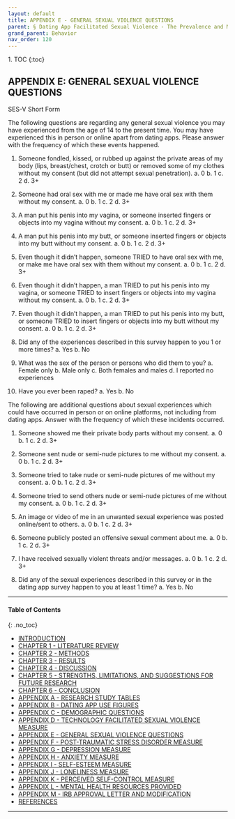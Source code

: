 ```yaml
---
layout: default
title: APPENDIX E - GENERAL SEXUAL VIOLENCE QUESTIONS        
parent: § Dating App Facilitated Sexual Violence - The Prevalence and Mental Health Effects  
grand_parent: Behavior 
nav_order: 120 
---
```

<style>
.dont-break-out {
  /* These are technically the same, but use both */
  overflow-wrap: break-word;
  word-wrap: break-word;

     -ms-word-break: break-all;
  /* This is the dangerous one in WebKit, as it breaks things wherever */
  word-break: break-all;
  /* Instead use this non-standard one: */
  word-break: break-word;
}

.youtube-container {
    position: relative;
    width: 100%;
    height: 0;
    padding-bottom: 56.25%;
}
.youtube-video {
    position: absolute;
    top: 0;
    left: 0;
    width: 100%;
    height: 100%;
}

</style>

<div class="dont-break-out" markdown="1">
1. TOC
{:toc}

## APPENDIX E: GENERAL SEXUAL VIOLENCE QUESTIONS

SES-V Short Form 

The following questions are regarding any general sexual violence you may have experienced from the age of 14 to the present time. You may have experienced this in person or online apart from dating apps. Please answer with the frequency of which these events happened.

1. Someone fondled, kissed, or rubbed up against the private areas of my body (lips, breast/chest, crotch or butt) or removed some of my clothes without my consent (but did not attempt sexual penetration).
    a. 0
    b. 1
    c. 2
    d. 3+

2. Someone had oral sex with me or made me have oral sex with them without my consent.
    a. 0
    b. 1
    c. 2
    d. 3+

3. A man put his penis into my vagina, or someone inserted fingers or objects into my vagina without my consent.
    a. 0
    b. 1
    c. 2
    d. 3+

4. A man put his penis into my butt, or someone inserted fingers or objects into my butt without my consent.
    a. 0
    b. 1
    c. 2
    d. 3+

5. Even though it didn’t happen, someone TRIED to have oral sex with me, or make me have oral sex with them without my consent.
    a. 0
    b. 1
    c. 2
    d. 3+

6. Even though it didn’t happen, a man TRIED to put his penis into my vagina, or someone TRIED to insert fingers or objects into my vagina without my consent.
    a. 0
    b. 1
    c. 2
    d. 3+

7. Even though it didn’t happen, a man TRIED to put his penis into my butt, or someone TRIED to insert fingers or objects into my butt without my consent.
    a. 0
    b. 1
    c. 2
    d. 3+

8. Did any of the experiences described in this survey happen to you 1 or more times?
    a. Yes
    b. No

9. What was the sex of the person or persons who did them to you?
    a. Female only
    b. Male only
    c. Both females and males
    d. I reported no experiences

10. Have you ever been raped?
    a. Yes
    b. No

The following are additional questions about sexual experiences which could have occurred in person or on online platforms, not including from dating apps. Answer with the frequency of which these incidents occurred.

1. Someone showed me their private body parts without my consent.
    a. 0
    b. 1
    c. 2
    d. 3+

2.  Someone sent nude or semi-nude pictures to me without my consent.
    a. 0
    b. 1
    c. 2
    d. 3+

3. Someone tried to take nude or semi-nude pictures of me without my consent.
    a. 0
    b. 1
    c. 2
    d. 3+

4. Someone tried to send others nude or semi-nude pictures of me without my consent.
    a. 0
    b. 1
    c. 2
    d. 3+

5. An image or video of me in an unwanted sexual experience was posted online/sent to others.
    a. 0
    b. 1
    c. 2
    d. 3+

6. Someone publicly posted an offensive sexual comment about me.
    a. 0
    b. 1
    c. 2
    d. 3+

7. I have received sexually violent threats and/or messages.
    a. 0
    b. 1
c. 2
d. 3+

8. Did any of the sexual experiences described in this survey or in the dating app survey happen to you at least 1 time?
    a. Yes
    b. No

***

#### Table of Contents
{: .no_toc}

<ul><li> <a href="/docs/behavior/dating-app-facilitated-sexual-violence-the-prevalence-and-mental-health-effects-1/">INTRODUCTION</a></li><li> <a href="/docs/behavior/dating-app-facilitated-sexual-violence-the-prevalence-and-mental-health-effects-2/">CHAPTER 1 - LITERATURE REVIEW</a></li><li> <a href="/docs/behavior/dating-app-facilitated-sexual-violence-the-prevalence-and-mental-health-effects-3/">CHAPTER 2 - METHODS</a></li><li> <a href="/docs/behavior/dating-app-facilitated-sexual-violence-the-prevalence-and-mental-health-effects-4/">CHAPTER 3 - RESULTS</a></li><li> <a href="/docs/behavior/dating-app-facilitated-sexual-violence-the-prevalence-and-mental-health-effects-5/">CHAPTER 4 - DISCUSSION</a></li><li> <a href="/docs/behavior/dating-app-facilitated-sexual-violence-the-prevalence-and-mental-health-effects-6/">CHAPTER 5 - STRENGTHS, LIMITATIONS, AND SUGGESTIONS FOR FUTURE RESEARCH</a></li><li> <a href="/docs/behavior/dating-app-facilitated-sexual-violence-the-prevalence-and-mental-health-effects-7/">CHAPTER 6 - CONCLUSION</a></li><li> <a href="/docs/behavior/dating-app-facilitated-sexual-violence-the-prevalence-and-mental-health-effects-8/">APPENDIX A - RESEARCH STUDY TABLES</a></li><li> <a href="/docs/behavior/dating-app-facilitated-sexual-violence-the-prevalence-and-mental-health-effects-9/">APPENDIX B - DATING APP USE FIGURES</a></li><li> <a href="/docs/behavior/dating-app-facilitated-sexual-violence-the-prevalence-and-mental-health-effects-10/">APPENDIX C - DEMOGRAPHIC QUESTIONS</a></li><li> <a href="/docs/behavior/dating-app-facilitated-sexual-violence-the-prevalence-and-mental-health-effects-11/">APPENDIX D - TECHNOLOGY FACILITATED SEXUAL VIOLENCE MEASURE</a></li><li> <a href="/docs/behavior/dating-app-facilitated-sexual-violence-the-prevalence-and-mental-health-effects-12/">APPENDIX E - GENERAL SEXUAL VIOLENCE QUESTIONS</a></li><li> <a href="/docs/behavior/dating-app-facilitated-sexual-violence-the-prevalence-and-mental-health-effects-13/">APPENDIX F - POST-TRAUMATIC STRESS DISORDER MEASURE</a></li><li> <a href="/docs/behavior/dating-app-facilitated-sexual-violence-the-prevalence-and-mental-health-effects-14/">APPENDIX G - DEPRESSION MEASURE</a></li><li> <a href="/docs/behavior/dating-app-facilitated-sexual-violence-the-prevalence-and-mental-health-effects-15/">APPENDIX H - ANXIETY MEASURE</a></li><li> <a href="/docs/behavior/dating-app-facilitated-sexual-violence-the-prevalence-and-mental-health-effects-16/">APPENDIX I - SELF-ESTEEM MEASURE</a></li><li> <a href="/docs/behavior/dating-app-facilitated-sexual-violence-the-prevalence-and-mental-health-effects-17/">APPENDIX J - LONELINESS MEASURE</a></li><li> <a href="/docs/behavior/dating-app-facilitated-sexual-violence-the-prevalence-and-mental-health-effects-18/">APPENDIX K - PERCEIVED SELF-CONTROL MEASURE</a></li><li> <a href="/docs/behavior/dating-app-facilitated-sexual-violence-the-prevalence-and-mental-health-effects-19/">APPENDIX L - MENTAL HEALTH RESOURCES PROVIDED</a></li><li> <a href="/docs/behavior/dating-app-facilitated-sexual-violence-the-prevalence-and-mental-health-effects-20/">APPENDIX M - IRB APPROVAL LETTER AND MODIFICATION</a></li><li> <a href="/docs/behavior/dating-app-facilitated-sexual-violence-the-prevalence-and-mental-health-effects-21/">REFERENCES</a></li></ul>

***

</div>
